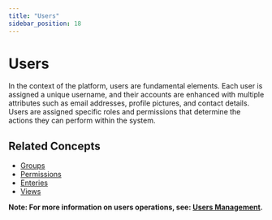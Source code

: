 ```yaml
---
title: "Users"
sidebar_position: 18
---
```


# Users
In the context of the platform, users are fundamental elements. Each user is assigned a unique username, and their accounts are enhanced with multiple attributes such as email addresses, profile pictures, and contact details. Users are assigned specific roles and permissions that determine the actions they can perform within the system.

## Related Concepts
- [Groups](./groups.md)
- [Permissions](./permissions.md)
- [Enteries](./entries.md)
- [Views](./views.md)

**Note: For more information on users operations, see: [Users Management](../../data-management/users.md).**